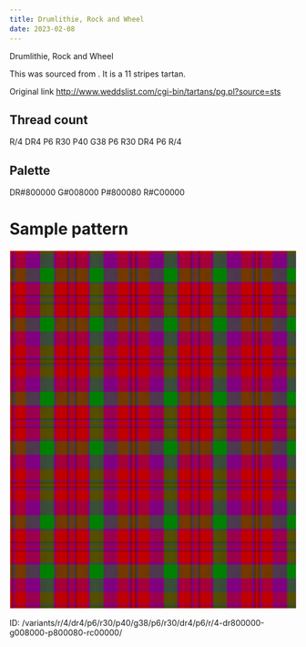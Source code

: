 ```yaml
---
title: Drumlithie, Rock and Wheel
date: 2023-02-08
---
```

Drumlithie, Rock and Wheel

This was sourced from <no value>.  It is a 11 stripes tartan.

Original link http://www.weddslist.com/cgi-bin/tartans/pg.pl?source=sts

## Thread count
R/4 DR4 P6 R30 P40 G38 P6 R30 DR4 P6 R/4

## Palette
DR#800000 G#008000 P#800080 R#C00000

# Sample pattern

![Tartan detail](tartan.png "R/4 DR4 P6 R30 P40 G38 P6 R30 DR4 P6 R/4 tartan")

ID: /variants/r/4/dr4/p6/r30/p40/g38/p6/r30/dr4/p6/r/4-dr800000-g008000-p800080-rc00000/